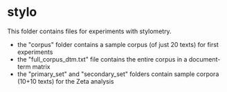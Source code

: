 # stylo

This folder contains files for experiments with stylometry.  
- the "corpus" folder contains a sample corpus (of just 20 texts) for first experiments
- the "full_corpus_dtm.txt" file contains the entire corpus in a document-term matrix
- the "primary_set" and "secondary_set" folders contain sample corpora (10+10 texts) for the Zeta analysis
